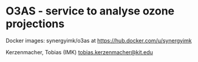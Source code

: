 O3AS - service to analyse ozone projections
===========================================

Docker images: synergyimk/o3as at https://hub.docker.com/u/synergyimk

Kerzenmacher, Tobias (IMK) <tobias.kerzenmacher@kit.edu>
